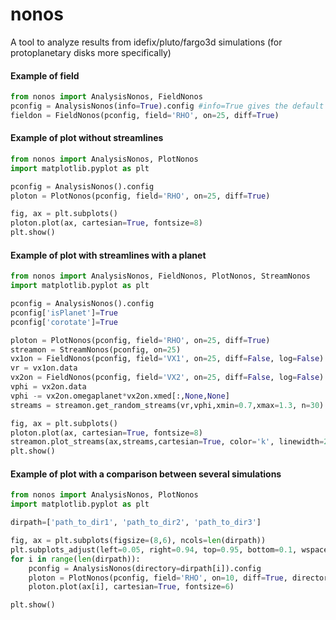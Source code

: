 # nonos
A tool to analyze results from idefix/pluto/fargo3d simulations (for protoplanetary disks more specifically)

#### Example of field
````python
from nonos import AnalysisNonos, FieldNonos
pconfig = AnalysisNonos(info=True).config #info=True gives the default parameters in the param file for pconfig
fieldon = FieldNonos(pconfig, field='RHO', on=25, diff=True)
````
#### Example of plot without streamlines
````python
from nonos import AnalysisNonos, PlotNonos
import matplotlib.pyplot as plt

pconfig = AnalysisNonos().config
ploton = PlotNonos(pconfig, field='RHO', on=25, diff=True)

fig, ax = plt.subplots()
ploton.plot(ax, cartesian=True, fontsize=8)
plt.show()
````
#### Example of plot with streamlines with a planet
````python
from nonos import AnalysisNonos, FieldNonos, PlotNonos, StreamNonos
import matplotlib.pyplot as plt

pconfig = AnalysisNonos().config
pconfig['isPlanet']=True
pconfig['corotate']=True

ploton = PlotNonos(pconfig, field='RHO', on=25, diff=True)
streamon = StreamNonos(pconfig, on=25)
vx1on = FieldNonos(pconfig, field='VX1', on=25, diff=False, log=False)
vr = vx1on.data
vx2on = FieldNonos(pconfig, field='VX2', on=25, diff=False, log=False)
vphi = vx2on.data
vphi -= vx2on.omegaplanet*vx2on.xmed[:,None,None]
streams = streamon.get_random_streams(vr,vphi,xmin=0.7,xmax=1.3, n=30)

fig, ax = plt.subplots()
ploton.plot(ax, cartesian=True, fontsize=8)
streamon.plot_streams(ax,streams,cartesian=True, color='k', linewidth=2, alpha=0.5)
plt.show()
````
#### Example of plot with a comparison between several simulations
````python
from nonos import AnalysisNonos, PlotNonos
import matplotlib.pyplot as plt

dirpath=['path_to_dir1', 'path_to_dir2', 'path_to_dir3']

fig, ax = plt.subplots(figsize=(8,6), ncols=len(dirpath))
plt.subplots_adjust(left=0.05, right=0.94, top=0.95, bottom=0.1, wspace=0.4)
for i in range(len(dirpath)):
    pconfig = AnalysisNonos(directory=dirpath[i]).config
    ploton = PlotNonos(pconfig, field='RHO', on=10, diff=True, directory=dirpath[i])
    ploton.plot(ax[i], cartesian=True, fontsize=6)

plt.show()
````
